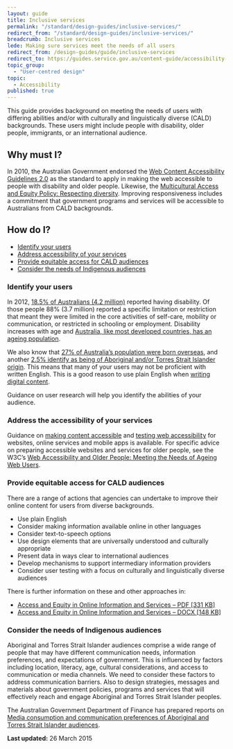 ```yaml
---
layout: guide
title: Inclusive services
permalink: "/standard/design-guides/inclusive-services/"
redirect_from: "/standard/design-guides/inclusive-services/"
breadcrumb: Inclusive services
lede: Making sure services meet the needs of all users
redirect_from: /design-guides/guide/inclusive-services
redirect_to: https://guides.service.gov.au/content-guide/accessibility-inclusivity/
topic_group:
  - "User-centred design"
topic:
  - Accessibility
published: true
---
```


This guide provides background on meeting the needs of users with differing abilities and/or with culturally and linguistically diverse (CALD) backgrounds. These users might include people with disability, older people, immigrants, or an international audience.

## Why must I?
In 2010, the Australian Government endorsed the [Web Content Accessibility Guidelines 2.0](http://www.w3.org/WAI/intro/wcag.php) as the standard to apply in making the web accessible to people with disability and older people. Likewise, the [Multicultural Access and Equity Policy: Respecting diversity](https://www.dss.gov.au/settlement-and-multicultural-affairs/programs-policy/multicultural-access-and-equity/multicultural-access-and-equity-resources). Improving responsiveness includes a commitment that government programs and services will be accessible to Australians from CALD backgrounds.

## How do I?
* [Identify your users​](#identify-your-users)
* [Address accessibility of your services](#address-the-accessibility-of-your-services)
* [Provide equitable access for CALD audiences](#provide-equitable-access-for-cald-audiences)
* [Consider the needs of Indigenous audiences](#consider-the-needs-of-indigenous-audiences)

### Identify your users
In 2012, [18.5% of Australians (4.2 million)](http://www.abs.gov.au/ausstats/abs@.nsf/Lookup/3A5561E876CDAC73CA257C210011AB9B?opendocument) reported having disability. Of those people 88% (3.7 million) reported a specific limitation or restriction that meant they were limited in the core activities of self-care, mobility or communication, or restricted in schooling or employment. Disability increases with age and [Australia, like most developed countries, has an ageing population](http://www.abs.gov.au/AUSSTATS/abs@.nsf/Previousproducts/3222.0Media%20Release12006%20to%202101?opendocument&amp;tabname=Summary&amp;prodno=3222.0&amp;issue=2006%20to%202101&amp;num=&amp;view=).

We also know that [27% of Australia’s population were born overseas](http://www.abs.gov.au/ausstats/abs@.nsf/Lookup/by%20Subject/1301.0~2012~Main%20Features~Country%20of%20birth~54), and another [2.5% identify as being of Aboriginal and/or Torres Strait Islander origin](http://www.abs.gov.au/ausstats/abs@.nsf/Lookup/2076.0main+features1102011). This means that many of your users may not be proficient with written English. This is a good reason to use plain English when [writing digital content](/standard/design-guides/online-writing/).

Guidance on user research will help you identify the abilities of your audience.

### Address the accessibility of your services
Guidance on [making content accessible](/standard/design-guides/making-content-accessible/) and [testing web accessibility](/standard/design-guides/testing-web-accessibility/) for websites, online services and mobile apps is available. For specific advice on preparing accessible websites and services for older people, see the W3C’s [Web Accessibility and Older People: Meeting the Needs of Ageing Web Users](http://www.w3.org/WAI/older-users/developing.html).

### Provide equitable access for CALD audiences
There are a range of actions that agencies can undertake to improve their online content for users from diverse backgrounds.

* Use plain English
* Consider making information available online in other languages
* Consider text-to-speech options
* Use design elements that are universally understood and culturally appropriate
* Present data in ways clear to international audiences
* Develop mechanisms to support intermediary information providers
* Consider user testing with a focus on culturally and linguistically diverse audiences

There is further information on these and other approaches in:

* [Access and Equity in Online Information and Services – PDF [331 KB]](/files/Access-and-Equity-in-Online-Information-and-Services-Nov-2014.pdf)
* [Access and Equity in Online Information and Services – DOCX [148 KB]](/files/Access-and-Equity-in-Online-Information-and-Services-Nov-2014.docx)

### Consider the needs of Indigenous audiences
Aboriginal and Torres Strait Islander audiences comprise a wide range of people that may have different communication needs, information preferences, and expectations of government. This is influenced by factors including location, literacy, age, cultural considerations, and access to communication or media channels. We need to consider these factors to address communication barriers. Also to design strategies, messages and materials about government policies, programs and services that will effectively reach and engage Aboriginal and Torres Strait Islander peoples.

The Australian Government Department of Finance has prepared reports on [Media consumption and communication preferences of Aboriginal and Torres Strait Islander audiences](http://www.finance.gov.au/advertising/indigenous-communications-research/).

**Last updated:** 26 March 2015
